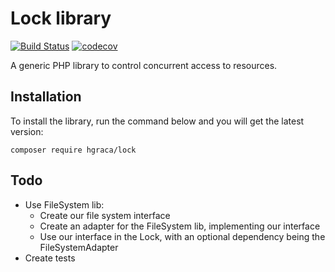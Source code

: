 # Lock library
[![Build Status](https://travis-ci.org/hgraca/php-lock.svg?branch=master)](https://travis-ci.org/hgraca/php-lock)
[![codecov](https://codecov.io/gh/hgraca/php-lock/branch/master/graph/badge.svg)](https://codecov.io/gh/hgraca/php-lock)

A generic PHP library to control concurrent access to resources.

## Installation

To install the library, run the command below and you will get the latest version:

```
composer require hgraca/lock
```

## Todo

 - Use FileSystem lib:
    - Create our file system interface
    - Create an adapter for the FileSystem lib, implementing our interface
    - Use our interface in the Lock, with an optional dependency being the FileSystemAdapter
 - Create tests
